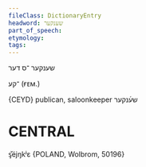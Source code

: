 ```yaml
---
fileClass: DictionaryEntry
headword: שענקער
part_of_speech: 
etymology: 
tags: 
---
```

שענקער
־ס
דער

־קע
(ғᴇᴍ.)

{CEYD}
publican, saloonkeeper שע֜נקער

CENTRAL
========

ᶊ̌éjŋkʲɛ {POLAND, Wolbrom, 50196}